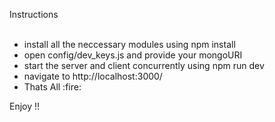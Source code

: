 </trong>Instructions</Strong>
<br>
<br>
<ul>
  <li>install all the neccessary modules using npm install</li>
  <li>open config/dev_keys.js and provide your mongoURI</li>
  <li>start the server and client concurrently using npm run dev</li>
  <li>navigate to http://localhost:3000/</li>
  <li>Thats All :fire:</li>
</ul>




Enjoy !!
